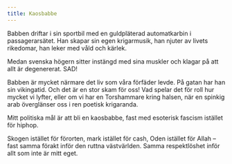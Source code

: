 ```yaml
---
title: Kaosbabbe
---
```

Babben driftar i sin sportbil med en guldpläterad automatkarbin i passagerarsätet. Han skapar sin egen krigarmusik, han njuter av livets rikedomar, han leker med våld och kärlek.

Medan svenska högern sitter instängd med sina muskler och klagar på att allt är degenererat. SAD!

Babben är mycket närmare det liv som våra förfäder levde. På gatan har han sin vikingatid. Och det är en stor skam för oss! Vad spelar det för roll hur mycket vi lyfter, eller om vi har en Torshammare kring halsen, när en spinkig arab överglänser oss i ren poetisk krigaranda.

Mitt politiska mål är att bli en kaosbabbe, fast med esoterisk fascism istället för hiphop.

Skogen istället för förorten, mark istället för cash, Oden istället för Allah – fast samma förakt inför den ruttna västvärlden. Samma respektlöshet inför allt som inte är mitt eget.
